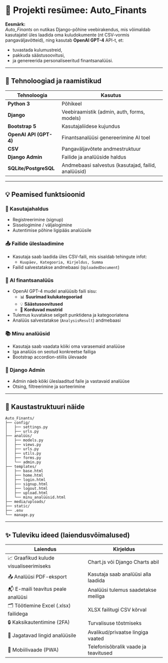 # 📘 **Projekti resümee: Auto_Finants**

**Eesmärk:**  
*Auto_Finants* on nutikas Django-põhine veebirakendus, mis võimaldab kasutajatel üles laadida oma kuludokumente (nt CSV-vormis pangaväljavõtteid), ning kasutab **OpenAI GPT-4** API-t, et:
- tuvastada kulumustreid,
- pakkuda säästusoovitusi,
- ja genereerida personaliseeritud finantsanalüüsi.

---

## 🧰 **Tehnoloogiad ja raamistikud**

| Tehnoloogia       | Kasutus                                             |
|-------------------|------------------------------------------------------|
| **Python 3**      | Põhikeel                                            |
| **Django**        | Veebiraamistik (admin, auth, forms, models)        |
| **Bootstrap 5**   | Kasutajaliidese kujundus                            |
| **OpenAI API (GPT-4)** | Finantsanalüüsi genereerimine AI toel         |
| **CSV**           | Pangaväljavõtete andmestruktuur                     |
| **Django Admin**  | Failide ja analüüside haldus                        |
| **SQLite/PostgreSQL** | Andmebaasi salvestus (kasutajad, failid, analüüsid) |

---

## 💡 **Peamised funktsioonid**

### 🔐 Kasutajahaldus
- Registreerimine (signup)
- Sisselogimine / väljalogimine
- Autentimise põhine ligipääs analüüsile

### 📤 Failide üleslaadimine
- Kasutaja saab laadida üles CSV-faili, mis sisaldab tehingute infot:
  - `Kuupäev, Kategooria, Kirjeldus, Summa`
- Failid salvestatakse andmebaasi (`UploadedDocument`)

### 🤖 AI finantsanalüüs
- OpenAI GPT-4 mudel analüüsib faili sisu:
  - 📊 **Suurimad kulukategooriad**
  - 💡 **Säästusoovitused**
  - 🔁 **Korduvad mustrid**
- Tulemus kuvatakse selgelt punktidena ja kategooriatena
- Analüüs salvestatakse (`AnalysisResult`) andmebaasi

### 📚 Minu analüüsid
- Kasutaja saab vaadata kõiki oma varasemaid analüüse
- Iga analüüs on seotud konkreetse failiga
- Bootstrap accordion-stiilis ülevaade

### 🧾 Django Admin
- Admin näeb kõiki üleslaaditud faile ja vastavaid analüüse
- Otsing, filtreerimine ja sorteerimine

---

## 📁 Kaustastruktuuri näide

```
Auto_Finants/
├── config/
│   ├── settings.py
│   ├── urls.py
├── analüüs/
│   ├── models.py
│   ├── views.py
│   ├── urls.py
│   ├── utils.py
│   ├── forms.py
│   └── admin.py
├── templates/
│   ├── base.html
│   ├── home.html
│   ├── login.html
│   ├── signup.html
│   ├── logout.html
│   ├── upload.html
│   └── minu_analüüsid.html
├── media/uploads/
├── static/
├── .env
└── manage.py
```

---

## ✨ Tuleviku ideed (laiendusvõimalused)

| Laiendus                        | Kirjeldus |
|---------------------------------|-----------|
| 📈 Graafikud kulude visualiseerimiseks | Chart.js või Django Charts abil |
| 📤 Analüüsi PDF-eksport         | Kasutaja saab analüüsi alla laadida |
| 📬 E-maili teavitus peale analüüsi | Analüüsi tulemus saadetakse meiliga |
| 🗂 Töötlemine Excel (.xlsx) failidega | XLSX failitugi CSV kõrval |
| 🔒 Kaksikautentimine (2FA)      | Turvalisuse tõstmiseks |
| 🤝 Jagatavad lingid analüüsile  | Avalikud/privaatse lingiga vaated |
| 📱 Mobiilivaade (PWA)           | Telefonisõbralik vaade ja teavitused |

